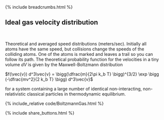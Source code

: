 {% include breadcrumbs.html %}

## Ideal gas velocity distribution
<div class="header_line"><br/></div>

Theoretical and averaged speed distributions (meters/sec).
Initially all atoms have the same speed, but collisions
change the speeds of the colliding atoms. One of the atoms is
marked and leaves a trail so you can follow its path.
The theoretical probability function for the velocities in 
a tiny volume $dV$ is given by the Maxwell-Boltzmann distribution

$f(\vec{v}) d^3\vec{v} = \bigg(\dfrac{m}{2\pi k_b T} \bigg)^{3/2} \exp \bigg (-\dfrac{mv^2}{2 k_b T} \bigg) d^3\vec{v}$

for a system containing a large number of identical non-interacting, 
non-relativistic classical particles in thermodynamic equilibrium.


{% include_relative code/BoltzmannGas.html %}

<p style="clear: both;"></p>

{% include share_buttons.html %}


